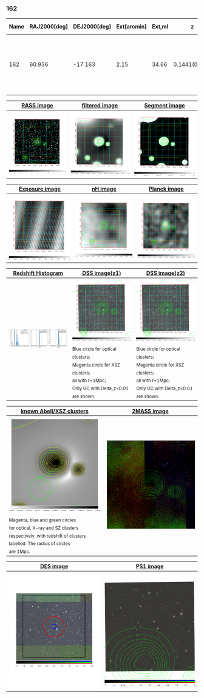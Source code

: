 <div STYLE="page-break-after: always;"></div>

### 162

|Name|RAJ2000[deg]|DEJ2000[deg] |Ext[arcmin]| Ext,ml | z | z_src| C|GC(XSZ,Delta_z<0.01)| GC(OPT,Delta_z<0.01)|GC| R_sig[arcmin] | R500[arcmin] | R500[Mpc]| CRsig[c/s] | CR500[c/s] |L500[1E44 erg/s]|F500[1E-12 erg/s/cm^2]| M500[1E14 Msun]|Tx[keV]|Cnt_sig|Beta|Rc[arcmin]|Comment|Alias|
|---|---|---|---|---|---|------|---|--------|---------|----------|---|---|---|---|---|---|---|---|---|---|---|---|---|---|
|162| 60.936| -17.163| 2.15| 34.66| 0.1441(0.000)| z_opt| S| -| W| A, PSZ2, Tar, W| 10.262| 6.059| 0.919| 0.126(0.031)| 0.118(0.030)| 1.304(0.152)| 2.339(0.272)| 2.54(0.15)| 3.98(0.15)| 43.3| 0.946(-0.073+0.039)| 4.570(-0.467+0.425)| $z$ of optical cluster; An SZ cluster with no $z$ and offset = 0.39 Mpc| k245|

|[RASS image](../image/162/162_img.pdf)|[filtered image](../image/162/162_fil.pdf)|[Segment image](../image/162/162_seg.pdf)|
|-------------------|--------------------|-------------------|
| <img src="../image/162/162_img.png" width="300">  | <img src="../image/162/162_fil.png" width="300">   | <img src="../image/162/162_seg.png" width="300">  |

|[Exposure image](../image/162/162_mex.pdf)| [nH image](../image/162/162_nh.pdf)| [Planck image](../image/162/162_p.pdf)|
|-------------------|--------------------|-------------------|
|<img src="../image/162/162_mex.png" width="300">   | <img src="../image/162/162_nh.png" width="300">    | <img src="../image/162/162_p.png" width="300"> |

|[Redshift Histogram](../image/162/162_zg.pdf) | [DSS image(z1)](../image/162/162_dss_z1.pdf)      |  [DSS image(z2)](../image/162/162_dss_z2.pdf)    |
|-------------------|--------------------|-------------------|
|<img src="../image/162/162_zg.png" width="300"> |<img src="../image/162/162_dss_z1.png" width="300"> <sub><br>Blue circle for optical clusters; <br>Magenta circle for XSZ clusters; <br>all with r=1Mpc; <br>Only GC with Delta_z<0.01 are shown. </sub>| <img src="../image/162/162_dss_z2.png" width="300"><sub><br>Blue circle for optical clusters; <br>Magenta circle for XSZ clusters; <br>all with r=1Mpc; <br>Only GC with Delta_z<0.01 are shown. </sub> |

|[known Abell/XSZ clusters](../image/162/162_gc.pdf) | [2MASS image](../image/162/162_2mass.pdf)      |
|-------------------|-------------------|
|<img src=../image/162/162_gc.png width="300"> <br><sub>Magenta, blue and green circles <br>for optical, X-ray and SZ clusters <br>respectively, with redshift of clusters <br>labelled. The radius of circles <br>are 1Mpc.</sub>|<img src="../image/162/162_2mass.png" width="300">  |

|[DES image](../image/162/162_des.pdf)   |[PS1 image](../image/162/162_ps1.pdf)            |
|-------------------|-------------------|
| <img src="../image/162/162_des.pdf" width="300">  | <img src="../image/162/162_ps1.pdf" width="300">  |
